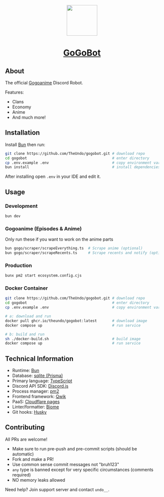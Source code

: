 <div align="center">
  <img align="center" src="https://bot.undo.club/logo-small.png" width="100" />
  <center>
    <a href="https://bot.undo.club"><h1 align="center">GoGoBot</h1></a>
  </center>
</div>

## About

The official [Gogoanime](https://anitaku.so) Discord Robot.

Features:

- Clans
- Economy
- Anime
- And much more!

## Installation

Install [Bun](https://bun.sh) then run:

```sh
git clone https://github.com/TheUndo/gogobot.git # download repo
cd gogobot                                       # enter directory
cp .env.example .env                             # copy environment variables
bun install                                      # install dependencies
```

After installing open `.env` in your IDE and edit it.

## Usage

### Development

```sh
bun dev
```

### Gogoanime (Episodes & Anime)

Only run these if you want to work on the anime parts

```sh
bun gogo/scraper/scrapeEverything.ts  # Scrape anime (optional)
bun gogo/scraper/scrapeRecents.ts     # Scrape recents and notify (optional)
```

### Production

```sh
bunx pm2 start ecosystem.config.cjs
```

### Docker Container

```sh
git clone https://github.com/TheUndo/gogobot.git # download repo
cd gogobot                                       # enter directory
cp .env.example .env                             # copy environment variables

# a: download and run
docker pull ghcr.io/theundo/gogobot:latest       # download image
docker compose up                                # run service

# b: build and run
sh ./docker-build.sh                             # build image
docker compose up                                # run service
```

## Technical Information

- Runtime: [Bun](https://bun.sh)
- Database: [sqlite (Prisma)](https://www.prisma.io/)
- Primary language: [TypeScript](https://www.typescriptlang.org/)
- Discord API SDK: [Discord.js](https://discord.js.org)
- Process manager: [pm2](https://pm2.io/)
- Frontend framework: [Qwik](https://qwik.dev)
- PaaS: [Cloudflare pages](https://pages.dev)
- Linter/formatter: [Biome](https://biomejs.dev/)
- Git hooks: [Husky](https://typicode.github.io/husky/)

## Contributing

All PRs are welcome!

- Make sure to run pre-push and pre-commit scripts (should be automatic)
- Fork and make a PR!
- Use common sense commit messages not "bruh123"
- `any` type is banned except for very specific circumstances (comments required)
- NO memory leaks allowed

Need help? Join support server and contact `undo__`.
